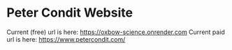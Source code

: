 # Peter Condit Website
Current (free) url is here: https://oxbow-science.onrender.com
Current paid url is here: https://www.petercondit.com/
